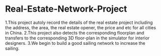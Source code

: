# Real-Estate-Network-Project
1.This project autoly record the details of the real estate project including the address, the area, the real estate opener, the price and etc for all cities in China.
2.This project also detects the corresponding floorplan and transfers to the corresponding 3D floor-plan in the simulator for interior designers.
3.We begin to build a good sailing network to increase the sailing.


